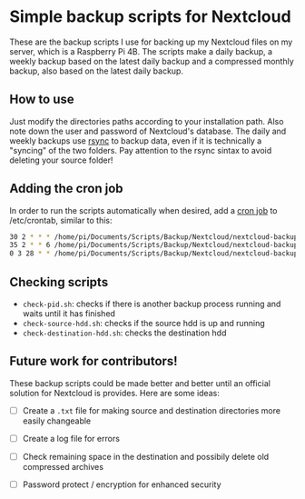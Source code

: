 # Simple backup scripts for Nextcloud

These are the backup scripts I use for backing up my Nextcloud files on my server, which is a Raspberry Pi 4B.
The scripts make a daily backup, a weekly backup based on the latest daily backup and a compressed monthly backup, also based on the latest daily backup.

## How to use
Just modify the directories paths according to your installation path. Also note down the user and password of Nextcloud's database.
The daily and weekly backups use [rsync](url:https://linux.die.net/man/1/rsync) to backup data, even if it is technically a "syncing" of the two folders. Pay attention to the rsync sintax to avoid deleting your source folder!


## Adding the cron job
In order to run the scripts automatically when desired, add a [cron job](https://man7.org/linux/man-pages/man5/crontab.5.html) to /etc/crontab, similar to this:

```bash
30 2 * * * /home/pi/Documents/Scripts/Backup/Nextcloud/nextcloud-backup-daily.sh
35 2 * * 6 /home/pi/Documents/Scripts/Backup/Nextcloud/nextcloud-backup-weekly.sh
0 3 28 * * /home/pi/Documents/Scripts/Backup/Nextcloud/nextcloud-backup-monthly.sh
```

## Checking scripts
- `check-pid.sh`: checks if there is another backup process running and waits until it has finished
- `check-source-hdd.sh`: checks if the source hdd is up and running
- `check-destination-hdd.sh`: checks the destination hdd

## Future work for contributors!
These backup scripts could be made better and better until an official solution for Nextcloud is provides. Here are some ideas:
- [ ] Create a `.txt` file for making source and destination directories more easily changeable
- [ ] Create a log file for errors
- [ ] Check remaining space in the destination and possibily delete old compressed archives
- [ ] Password protect / encryption for enhanced security

